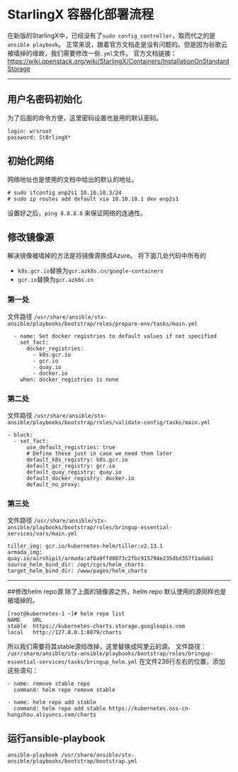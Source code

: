 # StarlingX 容器化部署流程

在新版的StarlingX中，已经没有了`sudo config_controller`，取而代之的是`ansible playbook`。
正常来说，跟着官方文档走是没有问题的。但是因为谷歌云被墙掉的缘故，我们需要修改一些`.yml`文件。
官方文档链接：
https://wiki.openstack.org/wiki/StarlingX/Containers/InstallationOnStandardStorage


---

## 用户名密码初始化
为了后面的命令方便，这里密码设置也是用的默认密码。
```
login: wrsroot
password: St8rlingX*
```

## 初始化网络
网络地址也是使用的文档中给出的默认的地址。
```
# sudo ifconfig enp2s1 10.10.10.3/24
# sudo ip routes add default via 10.10.10.1 dev enp2s1
```
设置好之后，`ping 8.8.8.8` 来保证网络的连通性。

## 修改镜像源
解决镜像被墙掉的方法是将镜像源换成Azure。
将下面几处代码中所有的
- `k8s.gcr.io`替换为`gcr.azk8s.cn/google-containers`
- `gcr.io`替换为`gcr.azk8s.cn`
### 第一处
文件路径
`/usr/share/ansible/stx-ansible/playbooks/bootstrap/roles/prepare-env/tasks/main.yml`
```
  - name: Set docker registries to default values if not specified
    set_fact:
      docker_registries:
        - k8s.gcr.io
        - gcr.io
        - quay.io
        - docker.io
    when: docker_registries is none
```
### 第二处
文件路径
`/usr/share/ansible/stx-ansible/playbooks/bootstrap/roles/validate-config/tasks/main.yml`
```
- block:
  - set_fact:
      use_default_registries: true
      # Define these just in case we need them later
      default_k8s_registry: k8s.gcr.io
      default_gcr_registry: gcr.io
      default_quay_registry: quay.io
      default_docker_registry: docker.io
      default_no_proxy:
```
### 第三处
文件路径
`/usr/share/ansible/stx-ansible/playbooks/bootstrap/roles/bringup-essential-services/vars/main.yml`
```
tiller_img: gcr.io/kubernetes-helm/tiller:v2.13.1
armada_img: quay.io/airshipit/armada:af8a9ffd0873c2fbc915794e235dbd357f2adab1
source_helm_bind_dir: /opt/cgcs/helm_charts
target_helm_bind_dir: /www/pages/helm_charts
```
---
##修改helm repo源
除了上面的镜像源之外，helm repo 默认使用的源同样也是被墙掉的。
```
[root@kubernetes-1 ~]# helm repo list
NAME    URL                                             
stable  https://kubernetes-charts.storage.googleapis.com
local   http://127.0.0.1:8879/charts 
```
所以我们需要将其stable源给改掉，这里替换成阿里云的源。
文件路径：
`/usr/share/ansible/stx-ansible/playbooks/bootstrap/roles/bringup-essential-services/tasks/bringup_helm.yml`
在文件236行左右的位置，添加这些语句：
```
- name: remove stable repo
  command: helm repo remove stable

- name: helm repo add stable
  command: helm repo add stable https://kubernetes.oss-cn-hangzhou.aliyuncs.com/charts
```

## 运行ansible-playbook
```
ansible-playbook /usr/share/ansible/stx-ansible/playbooks/bootstrap/bootstrap.yml
```